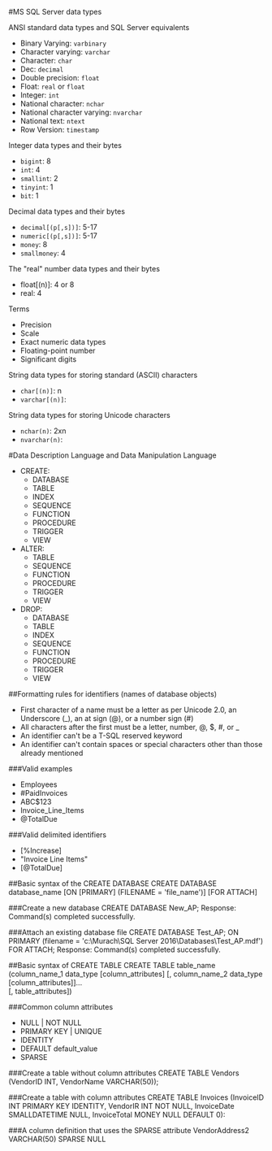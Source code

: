#MS SQL Server data types

ANSI standard data types and SQL Server equivalents
- Binary Varying: `varbinary`
- Character varying: `varchar`
- Character: `char`
- Dec: `decimal`
- Double precision: `float`
- Float: `real` or `float`
- Integer: `int`
- National character: `nchar`
- National character varying: `nvarchar`
- National text: `ntext`
- Row Version: `timestamp`

Integer data types and their bytes
- `bigint`: 8
- `int`: 4
- `smallint`: 2
- `tinyint`: 1
- `bit`: 1

Decimal data types and their bytes
- `decimal[(p[,s])]`: 5-17
- `numeric[(p[,s])]`: 5-17
- `money`: 8
- `smallmoney`: 4

The "real" number data types and their bytes
- float[(n)]: 4 or 8
- real: 4

Terms
- Precision
- Scale
- Exact numeric data types
- Floating-point number
- Significant digits

String data types for storing standard (ASCII) characters
- `char[(n)]`: n
- `varchar[(n)]`:

String data types for storing Unicode characters
- `nchar(n)`: 2xn
- `nvarchar(n)`: 

#Data Description Language and Data Manipulation Language
- CREATE:
	+ DATABASE
	+ TABLE
	+ INDEX
	+ SEQUENCE
	+ FUNCTION
	+ PROCEDURE
	+ TRIGGER
	+ VIEW
- ALTER:
	+ TABLE
	+ SEQUENCE
	+ FUNCTION
	+ PROCEDURE
	+ TRIGGER
	+ VIEW
- DROP:
	+ DATABASE
	+ TABLE
	+ INDEX
	+ SEQUENCE
	+ FUNCTION
	+ PROCEDURE
	+ TRIGGER
	+ VIEW

##Formatting rules for identifiers (names of database objects)
- First character of a name must be a letter as per Unicode 2.0, an Underscore (\_),
  an at sign (@), or a number sign (#)
- All characters after the first must be a letter, number, @, $, #, or \_
- An identifier can't be a T-SQL reserved keyword
- An identifier can't contain spaces or special characters other than those
  already mentioned

###Valid examples
- Employees
- #PaidInvoices
- ABC$123
- Invoice\_Line\_Items
- @TotalDue

###Valid delimited identifiers
- [%Increase]
- "Invoice Line Items"
- [@TotalDue]

##Basic syntax of the CREATE DATABASE
	CREATE DATABASE database_name
		[ON [PRIMARY] (FILENAME = 'file_name')]
		[FOR ATTACH]

###Create a new database
	CREATE DATABASE New_AP;
Response: Command(s) completed successfully.

###Attach an existing database file
	CREATE DATABASE Test\_AP;
		ON PRIMARY (filename =
		'c:\Murach\SQL Server 2016\Databases\Test_AP.mdf')
		FOR ATTACH;
Response: Command(s) completed successfully.

##Basic syntax of CREATE TABLE
	CREATE TABLE table_name
	(column_name_1 data_type [column_attributes]
	[, column_name_2 data_type [column_attributes]]...  
	[, table_attributes])

###Common column attributes
- NULL | NOT NULL
- PRIMARY KEY | UNIQUE
- IDENTITY
- DEFAULT default\_value
- SPARSE

###Create a table without column attributes
	CREATE TABLE Vendors
	(VendorID	INT,
	VendorName	VARCHAR(50));

###Create a table with column attributes
	CREATE TABLE Invoices
	(InvoiceID	INT	PRIMARY KEY IDENTITY,
	VendorIR	INT	NOT NULL,
	InvoiceDate	SMALLDATETIME	NULL,
	InvoiceTotal	MONEY	NULL DEFAULT 0):

###A column definition that uses the SPARSE attribute
	VendorAddress2	VARCHAR(50)	SPARSE NULL

###
